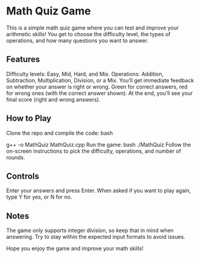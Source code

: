 # Math Quiz Game
This is a simple math quiz game where you can test and improve your arithmetic skills! You get to choose the difficulty level, the types of operations, and how many questions you want to answer.
## Features
Difficulty levels: Easy, Mid, Hard, and Mix.
Operations: Addition, Subtraction, Multiplication, Division, or a Mix.
You’ll get immediate feedback on whether your answer is right or wrong.
Green for correct answers, red for wrong ones (with the correct answer shown).
At the end, you’ll see your final score (right and wrong answers).
## How to Play
Clone the repo and compile the code:
bash

g++ -o MathQuiz MathQuiz.cpp
Run the game:
bash
./MathQuiz
Follow the on-screen instructions to pick the difficulty, operations, and number of rounds.

## Controls
Enter your answers and press Enter.
When asked if you want to play again, type Y for yes, or N for no.
## Notes
The game only supports integer division, so keep that in mind when answering.
Try to stay within the expected input formats to avoid issues.


Hope you enjoy the game and improve your math skills!






